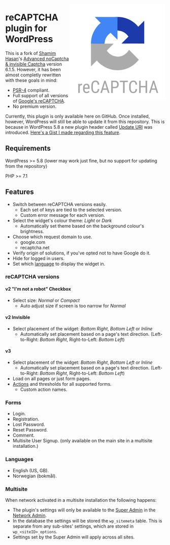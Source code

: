 <a href="#readme"><img src="https://github.com/CruelDrool/WP-reCAPTCHA/raw/main/.assets/icon.svg" alt="" align="right" /></a>

# reCAPTCHA plugin for WordPress
This is a fork of [Shamim Hasan](https://www.shamimsplugins.com)'s [Advanced noCaptcha & invisible Captcha](https://wordpress.org/plugins/advanced-nocaptcha-recaptcha) version 6.1.5. However, it has been almost completly rewritten with these goals in mind:
* [PSR-4](https://www.php-fig.org/psr/psr-4/) compliant.
* Full support of all versions of [Google's reCAPTCHA](https://www.google.com/recaptcha/).
* No premium version.

Currently, this plugin is only available here on GitHub. Once installed, however, WordPress will still be able to update it from this repository. This is because in WordPress 5.8 a new plugin header called [Update URI](https://make.wordpress.org/core/2021/06/29/introducing-update-uri-plugin-header-in-wordpress-5-8/) was introduced. [Here's a Gist I made regarding this feature](https://gist.github.com/CruelDrool/4cc70b819a33793396456c5ddb81781d).

## Requirements
WordPress >= 5.8 (lower may work just fine, but no support for updating from the repository)

PHP >= 7.1

## Features
* Switch between reCAPTCHA versions easily.
	* Each set of keys are tied to the selected version.
	* Custom error message for each version.
* Select the widget's colour theme: *Light* or *Dark*
	* Automatically set theme based on the background colour's brightness.
* Choose which request domain to use.
	* google.com
	* recaptcha.net
* Verify origin of solutions, if you've opted not to have Google do it.
* Hide for logged in users.
* Set which [language](https://developers.google.com/recaptcha/docs/language) to display the widget in.

### reCAPTCHA versions 
#### v2 "I'm not a robot" Checkbox
* Select size: *Normal* or *Compact*
	* Auto adjust size if screen is too narrow for *Normal*

#### v2 Invisible
* Select placement of the widget: *Bottom Right*, *Bottom Left* or *Inline*
	* Automatically set placement based on a page's text direction. (Left-to-Right: *Bottom Right*, Right-to-Left: *Bottom Left*)

#### v3
* Select placement of the widget: *Bottom Right*, *Bottom Left* or *Inline*
	* Automatically set placement based on a page's text direction. (Left-to-Right: *Bottom Right*, Right-to-Left: *Bottom Left*)
* Load on all pages or just form pages.
* [Actions](https://developers.google.com/recaptcha/docs/v3#actions) and thresholds for all supported forms.
	* Custom action names.

### Forms
* Login.
* Registration.
* Lost Password.
* Reset Password.
* Comment.
* Multisite User Signup. (only available on the main site in a multisite installation.)

### Languages
* English (US, GB).
* Norwegian (bokmål).

### Multisite
When network activated in a multisite installation the following happens: 
* The plugin's settings will only be available to the [Super Admin](https://wordpress.org/support/article/roles-and-capabilities/#super-admin) in the [Network Admin](https://wordpress.org/support/article/network-admin/).
* In the database the settings will be stored the `wp_sitemeta` table. This is separate from any sub-sites' settings, which are stored in `wp_<siteID>_options`.
* Settings set by the Super Admin will apply across all sites.